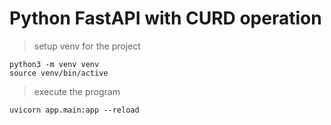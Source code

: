 # Python FastAPI with CURD operation

> setup venv for the project
```
python3 -m venv venv
source venv/bin/active
```

> execute the program
```
uvicorn app.main:app --reload
```